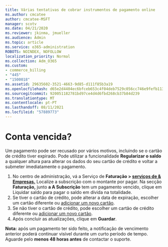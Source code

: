 ```yaml
---
title: Várias tentativas de cobrar instrumentos de pagamento online
ms.author: cmcatee
author: cmcatee-MSFT
manager: scotv
ms.date: 04/21/2020
ms.reviewer: jkinma, jmueller
ms.audience: Admin
ms.topic: article
ms.service: o365-administration
ROBOTS: NOINDEX, NOFOLLOW
localization_priority: Normal
ms.collection: Adm_O365
ms.custom:
- commerce_billing
- "445"
- "1500018"
ms.assetid: 29635602-3521-4663-9d85-d111f85b3a19
ms.openlocfilehash: d65e2d4404ec6bfceb653c4f04deb7529c056cc746e9fefb113cdc1fd16261b1
ms.sourcegitcommit: 920051182781bd97ce4d4d6fbd268cb37b84d239
ms.translationtype: MT
ms.contentlocale: pt-PT
ms.lasthandoff: 08/11/2021
ms.locfileid: "57889773"
---
```

# <a name="past-due-account"></a>Conta vencida?

Um pagamento pode ser recusado por vários motivos, incluindo se o cartão de crédito tiver expirado. Pode utilizar a funcionalidade **Regularizar o saldo** a qualquer altura para alterar os dados do seu cartão de crédito e voltar a submeter imediatamente o pagamento.

1. No centro de administração, vá a Serviço de **Faturação > [serviços de & Empresas.](https://go.microsoft.com/fwlink/p/?linkid=842054)**
Localize a subscrição com o montante por pagar. Na secção **Faturação,** junto **a A Subscrição** tem  um pagamento vencido, clique em Liquidar saldo para pagar o saldo em dívida na totalidade.
2. Se tiver o cartão de crédito, pode alterar a data de expiração, escolher um cartão diferente ou [adicionar um novo cartão](https://docs.microsoft.com/microsoft-365/commerce/billing-and-payments/manage-payment-methods).
3. Se não tiver o cartão de crédito, pode escolher um cartão de crédito diferente ou [adicionar um novo cartão](https://docs.microsoft.com/microsoft-365/commerce/billing-and-payments/manage-payment-methods).
4. Após concluir as atualizações, clique em **Guardar**.

**Nota:** após um pagamento ter sido feito, a notificação de vencimento anterior poderá continuar visível durante um curto período de tempo. Aguarde pelo **menos 48 horas antes** de contactar o suporte.
